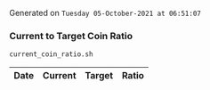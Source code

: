 Generated on `Tuesday 05-October-2021 at 06:51:07`

### Current to Target Coin Ratio
`current_coin_ratio.sh`

Date|Current|Target|Ratio
---|---|---|---
